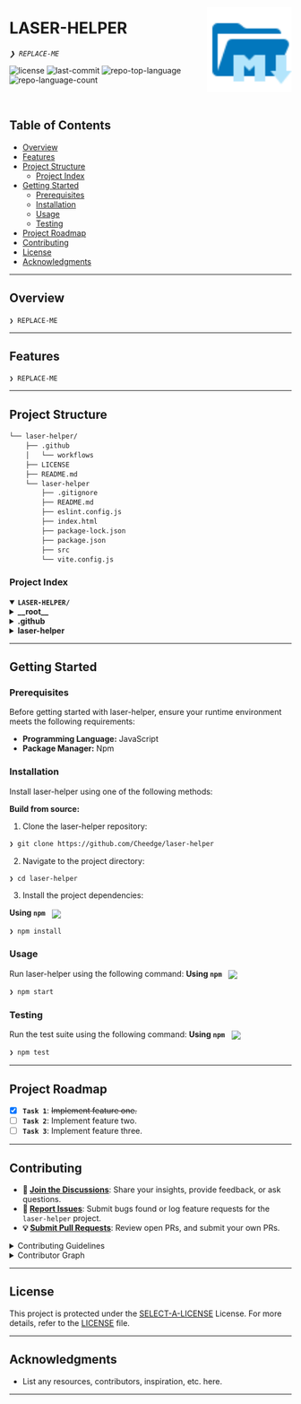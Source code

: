 <div align="left" style="position: relative;">
<img src="https://raw.githubusercontent.com/PKief/vscode-material-icon-theme/ec559a9f6bfd399b82bb44393651661b08aaf7ba/icons/folder-markdown-open.svg" align="right" width="30%" style="margin: -20px 0 0 20px;">
<h1>LASER-HELPER</h1>
<p align="left">
	<em><code>❯ REPLACE-ME</code></em>
</p>
<p align="left">
	<img src="https://img.shields.io/github/license/Cheedge/laser-helper?style=default&logo=opensourceinitiative&logoColor=white&color=0080ff" alt="license">
	<img src="https://img.shields.io/github/last-commit/Cheedge/laser-helper?style=default&logo=git&logoColor=white&color=0080ff" alt="last-commit">
	<img src="https://img.shields.io/github/languages/top/Cheedge/laser-helper?style=default&color=0080ff" alt="repo-top-language">
	<img src="https://img.shields.io/github/languages/count/Cheedge/laser-helper?style=default&color=0080ff" alt="repo-language-count">
</p>
<p align="left"><!-- default option, no dependency badges. -->
</p>
<p align="left">
	<!-- default option, no dependency badges. -->
</p>
</div>
<br clear="right">

## Table of Contents

-   [ Overview](#-overview)
-   [ Features](#-features)
-   [ Project Structure](#-project-structure)
    -   [ Project Index](#-project-index)
-   [ Getting Started](#-getting-started)
    -   [ Prerequisites](#-prerequisites)
    -   [ Installation](#-installation)
    -   [ Usage](#-usage)
    -   [ Testing](#-testing)
-   [ Project Roadmap](#-project-roadmap)
-   [ Contributing](#-contributing)
-   [ License](#-license)
-   [ Acknowledgments](#-acknowledgments)

---

## Overview

<code>❯ REPLACE-ME</code>

---

## Features

<code>❯ REPLACE-ME</code>

---

## Project Structure

```sh
└── laser-helper/
    ├── .github
    │   └── workflows
    ├── LICENSE
    ├── README.md
    └── laser-helper
        ├── .gitignore
        ├── README.md
        ├── eslint.config.js
        ├── index.html
        ├── package-lock.json
        ├── package.json
        ├── src
        └── vite.config.js
```

### Project Index

<details open>
	<summary><b><code>LASER-HELPER/</code></b></summary>
	<details> <!-- __root__ Submodule -->
		<summary><b>__root__</b></summary>
		<blockquote>
			<table>
			</table>
		</blockquote>
	</details>
	<details> <!-- .github Submodule -->
		<summary><b>.github</b></summary>
		<blockquote>
			<details>
				<summary><b>workflows</b></summary>
				<blockquote>
					<table>
					<tr>
						<td><b><a href='https://github.com/Cheedge/laser-helper/blob/master/.github/workflows/deploy.yaml'>deploy.yaml</a></b></td>
						<td><code>❯ REPLACE-ME</code></td>
					</tr>
					</table>
				</blockquote>
			</details>
		</blockquote>
	</details>
	<details> <!-- laser-helper Submodule -->
		<summary><b>laser-helper</b></summary>
		<blockquote>
			<table>
			<tr>
				<td><b><a href='https://github.com/Cheedge/laser-helper/blob/master/laser-helper/package-lock.json'>package-lock.json</a></b></td>
				<td><code>❯ REPLACE-ME</code></td>
			</tr>
			<tr>
				<td><b><a href='https://github.com/Cheedge/laser-helper/blob/master/laser-helper/vite.config.js'>vite.config.js</a></b></td>
				<td><code>❯ REPLACE-ME</code></td>
			</tr>
			<tr>
				<td><b><a href='https://github.com/Cheedge/laser-helper/blob/master/laser-helper/package.json'>package.json</a></b></td>
				<td><code>❯ REPLACE-ME</code></td>
			</tr>
			<tr>
				<td><b><a href='https://github.com/Cheedge/laser-helper/blob/master/laser-helper/index.html'>index.html</a></b></td>
				<td><code>❯ REPLACE-ME</code></td>
			</tr>
			<tr>
				<td><b><a href='https://github.com/Cheedge/laser-helper/blob/master/laser-helper/eslint.config.js'>eslint.config.js</a></b></td>
				<td><code>❯ REPLACE-ME</code></td>
			</tr>
			</table>
			<details>
				<summary><b>src</b></summary>
				<blockquote>
					<table>
					<tr>
						<td><b><a href='https://github.com/Cheedge/laser-helper/blob/master/laser-helper/src/index.css'>index.css</a></b></td>
						<td><code>❯ REPLACE-ME</code></td>
					</tr>
					<tr>
						<td><b><a href='https://github.com/Cheedge/laser-helper/blob/master/laser-helper/src/App.css'>App.css</a></b></td>
						<td><code>❯ REPLACE-ME</code></td>
					</tr>
					<tr>
						<td><b><a href='https://github.com/Cheedge/laser-helper/blob/master/laser-helper/src/App.jsx'>App.jsx</a></b></td>
						<td><code>❯ REPLACE-ME</code></td>
					</tr>
					<tr>
						<td><b><a href='https://github.com/Cheedge/laser-helper/blob/master/laser-helper/src/main.jsx'>main.jsx</a></b></td>
						<td><code>❯ REPLACE-ME</code></td>
					</tr>
					</table>
					<details>
						<summary><b>components</b></summary>
						<blockquote>
							<table>
							<tr>
								<td><b><a href='https://github.com/Cheedge/laser-helper/blob/master/laser-helper/src/components/PulsePathAnimation.jsx'>PulsePathAnimation.jsx</a></b></td>
								<td><code>❯ REPLACE-ME</code></td>
							</tr>
							<tr>
								<td><b><a href='https://github.com/Cheedge/laser-helper/blob/master/laser-helper/src/components/PulseVisualization.jsx'>PulseVisualization.jsx</a></b></td>
								<td><code>❯ REPLACE-ME</code></td>
							</tr>
							<tr>
								<td><b><a href='https://github.com/Cheedge/laser-helper/blob/master/laser-helper/src/components/ElectromagneticSpectrum.jsx'>ElectromagneticSpectrum.jsx</a></b></td>
								<td><code>❯ REPLACE-ME</code></td>
							</tr>
							<tr>
								<td><b><a href='https://github.com/Cheedge/laser-helper/blob/master/laser-helper/src/components/LaserPulsePage.jsx'>LaserPulsePage.jsx</a></b></td>
								<td><code>❯ REPLACE-ME</code></td>
							</tr>
							<tr>
								<td><b><a href='https://github.com/Cheedge/laser-helper/blob/master/laser-helper/src/components/ElectromagneticSpectrumV0.jsx'>ElectromagneticSpectrumV0.jsx</a></b></td>
								<td><code>❯ REPLACE-ME</code></td>
							</tr>
							<tr>
								<td><b><a href='https://github.com/Cheedge/laser-helper/blob/master/laser-helper/src/components/EnergyUnitConverter.jsx'>EnergyUnitConverter.jsx</a></b></td>
								<td><code>❯ REPLACE-ME</code></td>
							</tr>
							<tr>
								<td><b><a href='https://github.com/Cheedge/laser-helper/blob/master/laser-helper/src/components/EnergyUnitConverterv2.jsx'>EnergyUnitConverterv2.jsx</a></b></td>
								<td><code>❯ REPLACE-ME</code></td>
							</tr>
							</table>
						</blockquote>
					</details>
					<details>
						<summary><b>utils</b></summary>
						<blockquote>
							<table>
							<tr>
								<td><b><a href='https://github.com/Cheedge/laser-helper/blob/master/laser-helper/src/utils/pulseUtils.jsx'>pulseUtils.jsx</a></b></td>
								<td><code>❯ REPLACE-ME</code></td>
							</tr>
							</table>
						</blockquote>
					</details>
				</blockquote>
			</details>
		</blockquote>
	</details>
</details>

---

## Getting Started

### Prerequisites

Before getting started with laser-helper, ensure your runtime environment meets the following requirements:

-   **Programming Language:** JavaScript
-   **Package Manager:** Npm

### Installation

Install laser-helper using one of the following methods:

**Build from source:**

1. Clone the laser-helper repository:

```sh
❯ git clone https://github.com/Cheedge/laser-helper
```

2. Navigate to the project directory:

```sh
❯ cd laser-helper
```

3. Install the project dependencies:

**Using `npm`** &nbsp; [<img align="center" src="https://img.shields.io/badge/npm-CB3837.svg?style={badge_style}&logo=npm&logoColor=white" />](https://www.npmjs.com/)

```sh
❯ npm install
```

### Usage

Run laser-helper using the following command:
**Using `npm`** &nbsp; [<img align="center" src="https://img.shields.io/badge/npm-CB3837.svg?style={badge_style}&logo=npm&logoColor=white" />](https://www.npmjs.com/)

```sh
❯ npm start
```

### Testing

Run the test suite using the following command:
**Using `npm`** &nbsp; [<img align="center" src="https://img.shields.io/badge/npm-CB3837.svg?style={badge_style}&logo=npm&logoColor=white" />](https://www.npmjs.com/)

```sh
❯ npm test
```

---

## Project Roadmap

-   [x] **`Task 1`**: <strike>Implement feature one.</strike>
-   [ ] **`Task 2`**: Implement feature two.
-   [ ] **`Task 3`**: Implement feature three.

---

## Contributing

-   **💬 [Join the Discussions](https://github.com/Cheedge/laser-helper/discussions)**: Share your insights, provide feedback, or ask questions.
-   **🐛 [Report Issues](https://github.com/Cheedge/laser-helper/issues)**: Submit bugs found or log feature requests for the `laser-helper` project.
-   **💡 [Submit Pull Requests](https://github.com/Cheedge/laser-helper/blob/main/CONTRIBUTING.md)**: Review open PRs, and submit your own PRs.

<details closed>
<summary>Contributing Guidelines</summary>

1. **Fork the Repository**: Start by forking the project repository to your github account.
2. **Clone Locally**: Clone the forked repository to your local machine using a git client.
    ```sh
    git clone https://github.com/Cheedge/laser-helper
    ```
3. **Create a New Branch**: Always work on a new branch, giving it a descriptive name.
    ```sh
    git checkout -b new-feature-x
    ```
4. **Make Your Changes**: Develop and test your changes locally.
5. **Commit Your Changes**: Commit with a clear message describing your updates.
    ```sh
    git commit -m 'Implemented new feature x.'
    ```
6. **Push to github**: Push the changes to your forked repository.
    ```sh
    git push origin new-feature-x
    ```
7. **Submit a Pull Request**: Create a PR against the original project repository. Clearly describe the changes and their motivations.
8. **Review**: Once your PR is reviewed and approved, it will be merged into the main branch. Congratulations on your contribution!
 </details>

<details closed>
<summary>Contributor Graph</summary>
<br>
<p align="left">
   <a href="https://github.com{/Cheedge/laser-helper/}graphs/contributors">
      <img src="https://contrib.rocks/image?repo=Cheedge/laser-helper">
   </a>
</p>
</details>

---

## License

This project is protected under the [SELECT-A-LICENSE](https://choosealicense.com/licenses) License. For more details, refer to the [LICENSE](https://choosealicense.com/licenses/) file.

---

## Acknowledgments

-   List any resources, contributors, inspiration, etc. here.

---
